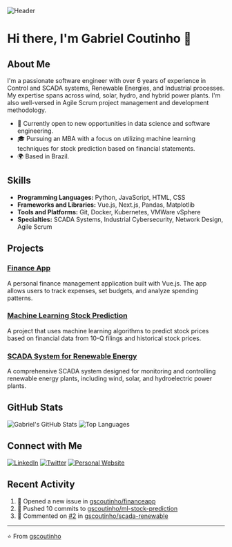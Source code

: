 ![Header](https://github.com/gscoutinho/banner.jpg)

# Hi there, I'm Gabriel Coutinho 👋

## About Me

I'm a passionate software engineer with over 6 years of experience in Control and SCADA systems, Renewable Energies, and Industrial processes. My expertise spans across wind, solar, hydro, and hybrid power plants. I'm also well-versed in Agile Scrum project management and development methodology.

- 💼 Currently open to new opportunities in data science and software engineering.
- 🎓 Pursuing an MBA with a focus on utilizing machine learning techniques for stock prediction based on financial statements.
- 🌍 Based in Brazil.

## Skills

- **Programming Languages:** Python, JavaScript, HTML, CSS
- **Frameworks and Libraries:** Vue.js, Next.js, Pandas, Matplotlib
- **Tools and Platforms:** Git, Docker, Kubernetes, VMWare vSphere
- **Specialties:** SCADA Systems, Industrial Cybersecurity, Network Design, Agile Scrum

## Projects

### [Finance App](https://github.com/gscoutinho/financeapp)
A personal finance management application built with Vue.js. The app allows users to track expenses, set budgets, and analyze spending patterns.

### [Machine Learning Stock Prediction](https://github.com/gscoutinho/ml-stock-prediction)
A project that uses machine learning algorithms to predict stock prices based on financial data from 10-Q filings and historical stock prices.

### [SCADA System for Renewable Energy](https://github.com/gscoutinho/scada-renewable)
A comprehensive SCADA system designed for monitoring and controlling renewable energy plants, including wind, solar, and hydroelectric power plants.

## GitHub Stats

![Gabriel's GitHub Stats](https://github-readme-stats.vercel.app/api?username=gscoutinho&show_icons=true&theme=radical)
![Top Languages](https://github-readme-stats.vercel.app/api/top-langs/?username=gscoutinho&layout=compact&theme=radical)

## Connect with Me

[![LinkedIn](https://img.shields.io/badge/LinkedIn-0077B5?style=for-the-badge&logo=linkedin&logoColor=white)](https://linkedin.com/in/gscoutinho)
[![Twitter](https://img.shields.io/badge/Twitter-1DA1F2?style=for-the-badge&logo=twitter&logoColor=white)](https://twitter.com/gscoutinho)
[![Personal Website](https://img.shields.io/badge/Website-4285F4?style=for-the-badge&logo=google-chrome&logoColor=white)](https://gscoutinho.com)

## Recent Activity

<!--START_SECTION:activity-->
1. 🎉 Opened a new issue in [gscoutinho/financeapp](https://github.com/gscoutinho/financeapp/issues/1)
2. 🚀 Pushed 10 commits to [gscoutinho/ml-stock-prediction](https://github.com/gscoutinho/ml-stock-prediction)
3. 💬 Commented on [#2](https://github.com/gscoutinho/scada-renewable/issues/2) in [gscoutinho/scada-renewable](https://github.com/gscoutinho/scada-renewable)
<!--END_SECTION:activity-->

---

⭐️ From [gscoutinho](https://github.com/gscoutinho)
